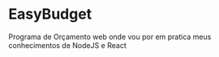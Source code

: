 # EasyBudget
Programa de Orçamento web onde vou por em pratica meus conhecimentos de NodeJS e React 
